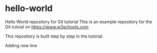 # hello-world
Hello World repository for Git tutorial
This is an example repository for the Git tutoial on https://www.w3schools.com

This repository is built step by step in the tutorial.

Adding new line 
